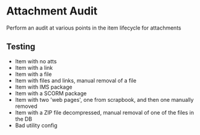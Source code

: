 # Attachment Audit 
Perform an audit at various points in the item lifecycle for attachments

## Testing
* Item with no atts
* Item with a link
* Item with a file
* Item with files and links, manual removal of a file
* Item with IMS package
* Item with a SCORM package
* Item with two 'web pages', one from scrapbook, and then one manually removed
* Item with a ZIP file decompressed, manual removal of one of the files in the DB
* Bad utility config
